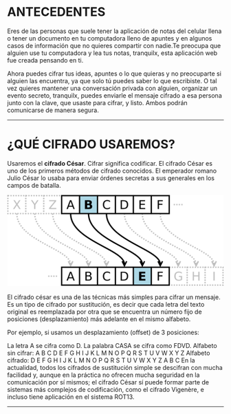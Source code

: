 # ANTECEDENTES

Eres de las personas que suele tener la aplicación de notas del celular llena o tener un documento en tu computadora lleno de apuntes y en algunos casos de información que no quieres compartir con nadie.Te preocupa que alguien use tu computadora y lea tus notas, tranquilx, esta aplicación web fue creada pensando en ti. 

Ahora puedes cifrar tus ideas, apuntes o lo que quieras y no preocuparte si alguien las encuentra, ya que solo tú puedes saber lo que escribiste. 
O tal vez quieres mantener una conversación privada con alguien, organizar un evento secreto, tranquilx, puedes enviarle el mensaje cifrado a esa persona junto con la clave, que usaste para cifrar, y listo. Ambos podrán comunicarse de manera segura.

*** 

# ¿QUÉ CIFRADO USAREMOS?

Usaremos el **cifrado César**.
Cifrar significa codificar. El cifrado César es uno de los primeros métodos de cifrado conocidos. El emperador romano Julio César lo usaba para enviar órdenes secretas a sus generales en los campos de batalla.

![cifrado cesar](src/images/cifrado-cesar.png)

El cifrado césar es una de las técnicas más simples para cifrar un mensaje. Es un tipo de cifrado por sustitución, es decir que cada letra del texto original es reemplazada por otra que se encuentra un número fijo de posiciones (desplazamiento) más adelante en el mismo alfabeto.

Por ejemplo, si usamos un desplazamiento (offset) de 3 posiciones:

La letra A se cifra como D.
La palabra CASA se cifra como FDVD.
Alfabeto sin cifrar: A B C D E F G H I J K L M N O P Q R S T U V W X Y Z
Alfabeto cifrado: D E F G H I J K L M N O P Q R S T U V W X Y Z A B C
En la actualidad, todos los cifrados de sustitución simple se descifran con mucha facilidad y, aunque en la práctica no ofrecen mucha seguridad en la comunicación por sí mismos; el cifrado César sí puede formar parte de sistemas más complejos de codificación, como el cifrado Vigenère, e incluso tiene aplicación en el sistema ROT13.

***


